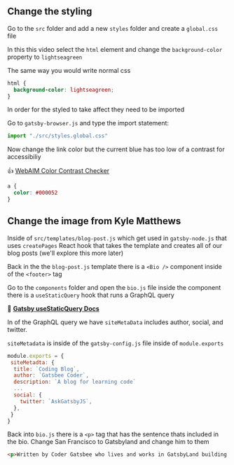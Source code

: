 ## Change the styling 

Go to the `src` folder and add a new `styles` folder and create a `global.css` file

In this this video select the `html` element and change the `background-color` property to `lightseagreen`

The same way you would write normal css

```css
html {
  background-color: lightseagreen;
}
```

In order for the styled to take affect they need to be imported

Go to `gatsby-browser.js` and type the import statement:

```js
import "./src/styles.global.css"
```
Now change the link color but the current blue has too low of a contrast for accessibiliy

👍 [WebAIM Color Contrast Checker](https://webaim.org/resources/contrastchecker/)


```css
a {
  color: #000052
}
```

## Change the image from Kyle Matthews

Inside of `src/templates/blog-post.js` which get used in `gatsby-node.js` that uses `createPages` React hook that takes the template and creates all of our blog posts (we'll explore this more later)

Back in the the `blog-post.js` template there is a `<Bio />` component inside of the `<footer>` tag

Go to the  `components` folder and open the `bio.js` file inside the component there is a `useStaticQuery` hook that runs a GraphQL query 

🌟 **[Gatsby useStaticQuery Docs](https://www.gatsbyjs.org/docs/use-static-query/)**

In of the GraphQL query we have `siteMetaData` includes author, social, and twitter. 

`siteMetadata` is inside of the `gatsby-config.js` file inside of `module.exports`

```js
module.exports = {
 siteMetadta: {
  title: `Coding Blog`,
  author: `Gatsbee Coder`,
  description: `A blog for learning code`
  ...
  social: {
    twitter: `AskGatsbyJS`,
  },
 }
}
```

Back into `bio.js` there is a `<p>` tag that has the sentence thats included in the bio. Change San Francisco to Gatsbyland and change him to them

```html
<p>Written by Coder Gatsbee who lives and works in GatsbyLand building useful things.</p> 
```





